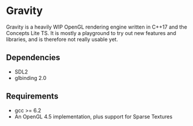 Gravity
=======

Gravity is a heavily WIP OpenGL rendering engine written in C++17 and the Concepts Lite TS. It is mostly a playground to try out new features and libraries, and is therefore not really usable yet.

Dependencies
------------
* SDL2
* glbinding 2.0

Requirements
------------
* gcc >= 6.2
* An OpenGL 4.5 implementation, plus support for Sparse Textures